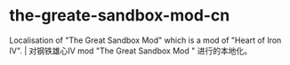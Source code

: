 # the-greate-sandbox-mod-cn
Localisation of "The Great Sandbox Mod" which is a mod of "Heart of Iron IV". | 对钢铁雄心IV mod "The Great Sandbox Mod " 进行的本地化。
